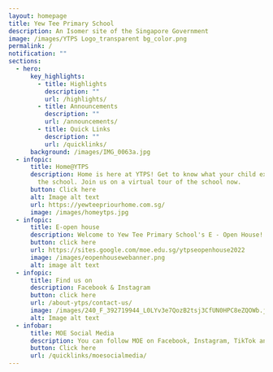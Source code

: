 ```yaml
---
layout: homepage
title: Yew Tee Primary School
description: An Isomer site of the Singapore Government
image: /images/YTPS Logo_transparent bg_color.png
permalink: /
notification: ""
sections:
  - hero:
      key_highlights:
        - title: Highlights
          description: ""
          url: /highlights/
        - title: Announcements
          description: ""
          url: /announcements/
        - title: Quick Links
          description: ""
          url: /quicklinks/
      background: /images/IMG_0063a.jpg
  - infopic:
      title: Home@YTPS
      description: Home is here at YTPS! Get to know what your child experiences in
        the school. Join us on a virtual tour of the school now.
      button: Click here
      alt: Image alt text
      url: https://yewteepriourhome.com.sg/
      image: /images/homeytps.jpg
  - infopic:
      title: E-open house
      description: Welcome to Yew Tee Primary School's E - Open House!
      button: click here
      url: https://sites.google.com/moe.edu.sg/ytpseopenhouse2022
      image: /images/eopenhousewebanner.png
      alt: image alt text
  - infopic:
      title: Find us on
      description: Facebook & Instagram
      button: click here
      url: /about-ytps/contact-us/
      image: /images/240_F_392719944_L0LYv3e7QozB2tsj3CfUN0HPC8eZQOWb.jpg
      alt: Image alt text
  - infobar:
      title: MOE Social Media
      description: You can follow MOE on Facebook, Instagram, TikTok and Twitter
      button: Click here
      url: /quicklinks/moesocialmedia/
---
```

